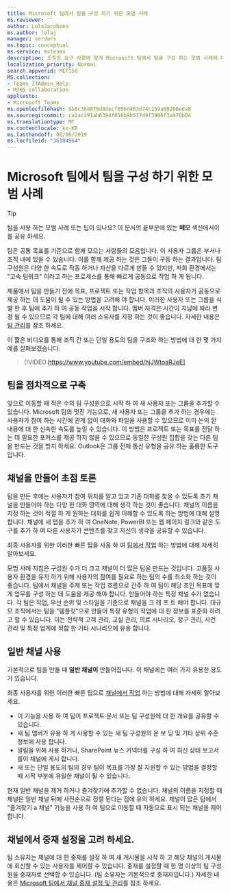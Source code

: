 ```yaml
---
title: Microsoft 팀에서 팀을 구성 하기 위한 모범 사례
ms.reviewer: ''
author: LolaJacobsen
ms.author: lolaj
manager: serdars
ms.topic: conceptual
ms.service: msteams
description: 조직의 요구 사항에 맞게 Microsoft 팀에서 팀을 구성 하는 모범 사례에 대해 알아봅니다.
localization_priority: Normal
search.appverid: MET150
MS.collection:
- Teams_ITAdmin_Help
- M365-collaboration
appliesto:
- Microsoft Teams
ms.openlocfilehash: 8b8c368878d8decf056d463d74c159a00206eda8
ms.sourcegitcommit: ca1ac291ab6394f050b9b517d9f3906f3a970b04
ms.translationtype: MT
ms.contentlocale: ko-KR
ms.lasthandoff: 08/06/2019
ms.locfileid: "36184964"
---
```

<a name="best-practices-for-organizing-teams-in-microsoft-teams"></a>Microsoft 팀에서 팀을 구성 하기 위한 모범 사례
======================================================

> [!TIP]
> 팀을 사용 하는 모범 사례 또는 팁이 있나요? 이 문서의 끝부분에 있는 **메모** 섹션에서이를 공유 하세요.

팀은 공통 목표를 기준으로 함께 모으는 사람들의 모음입니다. 이 사용자 그룹은 부서나 조직 내에 있을 수 있습니다. 이를 함께 제공 하는 것은 그들이 구동 하는 결과입니다. 팀 구성원은 다양 한 속도로 작동 하거나 자산을 다르게 만들 수 있지만, 저희 환경에서는 "고속 팀워크" 이라고 하는 프로세스를 통해 빠르게 공동으로 작업 하 게 됩니다.  

제품에서 팀을 만들기 전에 목표, 프로젝트 또는 작업 항목과 조직의 사용자가 공동으로 제공 하는 데 도움이 될 수 있는 방법을 고려해 야 합니다. 이러한 사용자 또는 그룹을 식별 한 후 팀에 추가 하 여 공동 작업을 시작 합니다. 멤버 자격은 시간이 지남에 따라 변경 될 수 있으므로 각 팀에 대해 여러 소유자를 지정 하는 것이 좋습니다. 자세한 내용은 [팀 관리](https://support.office.com/article/Teams-and-Channels-df38ae23-8f85-46d3-b071-cb11b9de5499)를 참조 하세요.

이 짧은 비디오를 통해 조직 간 또는 단일 용도의 팀을 구조화 하는 방법에 대 한 몇 가지 예를 살펴보겠습니다.

> [!VIDEO https://www.youtube.com/embed/hjJWtoaRJeE]

## <a name="build-your-team-gradually"></a>팀을 점차적으로 구축

앞으로 이동할 때 적은 수의 팀 구성원으로 시작 하 여 새 사용자 또는 그룹을 추가할 수 있습니다. Microsoft 팀의 멋진 기능으로, 새 사용자 또는 그룹을 추가 하는 경우에는 사용자가 참여 하는 시간에 관계 없이 대화와 파일을 사용할 수 있으므로 이미 논의 된 내용에 대 한 신속한 속도를 높일 수 있습니다. 이 방법은 프로젝트 또는 목표를 전달 하는 데 필요한 포커스를 제공 하지 않을 수 있으므로 동일한 구성원 집합을 갖는 다른 팀을 만드는 것을 방지 하세요. Outlook은 그룹 전체 통신 유형을 공유 하는 훌륭한 도구입니다.

## <a name="create-channels-to-focus-discussions"></a>채널을 만들어 초점 토론

팀을 만든 후에는 사용자가 참여 위치를 알고 있고 기존 대화를 찾을 수 있도록 초기 채널을 만들어야 하는 다양 한 대화 영역에 대해 생각 하는 것이 좋습니다. 채널의 이름을 지정 하는 것이 적절 하 게 원하는 대화를 쉽게 이해할 수 있도록 하는 방법에 대해 설명 합니다. 채널에 새 탭을 추가 하 여 OneNote, PowerBI 또는 웹 페이지 링크와 같은 도구를 추가 하 여 다른 사용자가 콘텐츠를 찾고 자신의 생각을 공유할 수 있습니다.

최종 사용자를 위한 이러한 빠른 팁을 사용 하 여 [팀에서 작업](https://support.office.com/article/teams-and-channels-df38ae23-8f85-46d3-b071-cb11b9de5499#ID0EAABAAA=Work_in_teams) 하는 방법에 대해 자세히 알아보세요. 

모범 사례 지침은 구성원 수가 더 크고 채널이 더 많은 팀을 만드는 것입니다. 고품질 사용자 환경을 유지 하기 위해 사용자의 참여를 필요로 하는 팀의 수를 최소화 하는 것이 좋습니다. 팀에서 채널을 주제 또는 작업 흐름으로 간주 하 여 팀이 해당 조인 목표에 맞게 업무를 구성 하는 데 도움을 제공 해야 합니다. 만들어야 하는 특정 채널 수가 없습니다. 각 팀은 작업, 우선 순위 및 스타일을 기준으로 채널을 크 래 프 트 해야 합니다. 대규모 조직에서는 팀을 "템플릿"으로 만들어 특정 유형의 작업에 대 한 정보를 표준화 하려고 할 수 있습니다. 이는 전략적 고객 관리, 교실 관리, 의료 시나리오, 청구 관리, 사건 관리 및 특정 업계에 적합 한 기타 시나리오에 유용 합니다.

## <a name="use-the-general-channel"></a>일반 채널 사용

기본적으로 팀을 만들 때 **일반 채널이** 만들어집니다. 이 채널에는 여러 가지 유용한 용도가 있습니다.

최종 사용자를 위한 이러한 빠른 팁으로 [채널에서 작업](https://support.office.com/article/teams-and-channels-df38ae23-8f85-46d3-b071-cb11b9de5499#ID0EAABAAA=Work_in_channels) 하는 방법에 대해 자세히 알아보세요.

- 이 기능을 사용 하 여 팀이 프로젝트 문서 또는 팀 구성원에 대 한 개요를 공유할 수 있습니다.
- 새 팀 멤버가 유용 하 게 사용할 수 있는 새 팀 구성원의 온 보 딩 및 기타 상위 수준 정보에 사용 합니다.
- 알림을 위해 사용 하거나, SharePoint 뉴스 커넥터를 구성 하 여 최신 상태 보고서를이 채널에 게시 합니다.  
- 새 또는 단일 용도의 팀의 경우 팀이 목표를 가장 잘 지원할 수 있는 방법을 결정할 때 시작 부분에 유일한 채널이 될 수 있습니다.

현재 일반 채널을 제거 하거나 즐겨찾기에 추가할 수 없습니다. 채널의 이름을 지정할 때 채널은 일반 채널 뒤에 사전순으로 정렬 된다는 점에 유의 하세요. 채널이 많은 팀에서 "즐겨찾기 a 채널" 기능을 사용 하 여 팀으로 이동할 때 자동으로 표시 되는 채널을 제어 합니다. 

## <a name="consider-setting-up-moderation-in-your-channels"></a>채널에서 중재 설정을 고려 하세요.

팀 소유자는 채널에 대 한 중재를 설정 하 여 새 게시물을 시작 하 고 해당 채널의 게시물에 회신할 수 있는 사용자를 제어할 수 있습니다. 중재를 설정할 때 한 명 이상의 팀 구성원을 중재자로 선택할 수 있습니다. (팀 소유자는 기본적으로 중재자입니다.) 자세한 내용은 [Microsoft 팀에서 채널 중재 설정 및 관리](manage-channel-moderation-in-teams.md)를 참조 하세요.